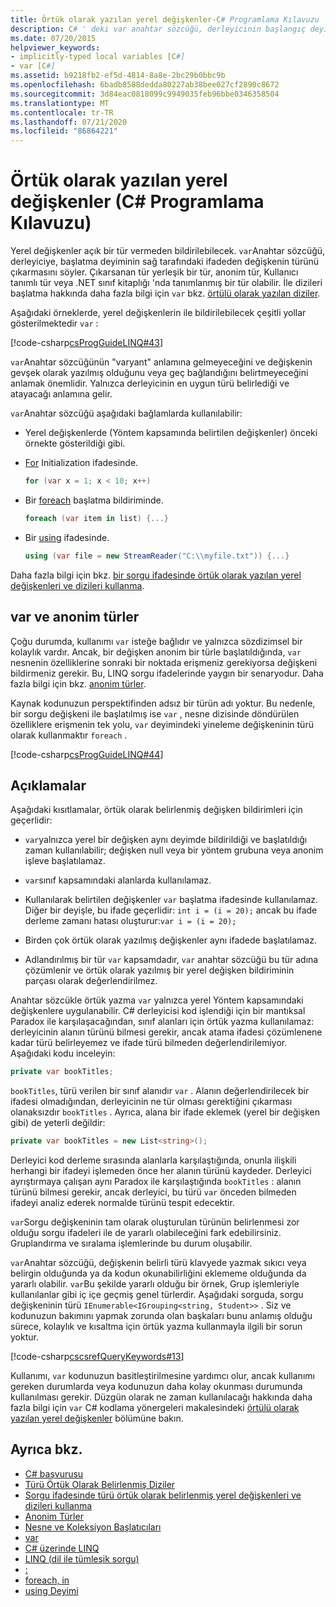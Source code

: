 ```yaml
---
title: Örtük olarak yazılan yerel değişkenler-C# Programlama Kılavuzu
description: C# ' deki var anahtar sözcüğü, derleyicinin başlangıç deyiminin sağ tarafındaki ifadeden değişkenin türünü çıkarmasını söyler.
ms.date: 07/20/2015
helpviewer_keywords:
- implicitly-typed local variables [C#]
- var [C#]
ms.assetid: b9218fb2-ef5d-4814-8a8e-2bc29b0bbc9b
ms.openlocfilehash: 6badb8588dedda80227ab38bee027cf2890c8672
ms.sourcegitcommit: 3d84eac0818099c9949035feb96bbe0346358504
ms.translationtype: MT
ms.contentlocale: tr-TR
ms.lasthandoff: 07/21/2020
ms.locfileid: "86864221"
---
```

# <a name="implicitly-typed-local-variables-c-programming-guide"></a>Örtük olarak yazılan yerel değişkenler (C# Programlama Kılavuzu)

Yerel değişkenler açık bir tür vermeden bildirilebilecek. `var`Anahtar sözcüğü, derleyiciye, başlatma deyiminin sağ tarafındaki ifadeden değişkenin türünü çıkarmasını söyler. Çıkarsanan tür yerleşik bir tür, anonim tür, Kullanıcı tanımlı tür veya .NET sınıf kitaplığı 'nda tanımlanmış bir tür olabilir. İle dizileri başlatma hakkında daha fazla bilgi için `var` bkz. [örtülü olarak yazılan diziler](../arrays/implicitly-typed-arrays.md).

Aşağıdaki örneklerde, yerel değişkenlerin ile bildirilebilecek çeşitli yollar gösterilmektedir `var` :

[!code-csharp[csProgGuideLINQ#43](~/samples/snippets/csharp/VS_Snippets_VBCSharp/csProgGuideLINQ/CS/csRef30LangFeatures_2.cs#43)]

`var`Anahtar sözcüğünün "varyant" anlamına gelmeyeceğini ve değişkenin gevşek olarak yazılmış olduğunu veya geç bağlandığını belirtmeyeceğini anlamak önemlidir. Yalnızca derleyicinin en uygun türü belirlediği ve atayacağı anlamına gelir.

`var`Anahtar sözcüğü aşağıdaki bağlamlarda kullanılabilir:

- Yerel değişkenlerde (Yöntem kapsamında belirtilen değişkenler) önceki örnekte gösterildiği gibi.

- [For](../../language-reference/keywords/for.md) Initialization ifadesinde.

    ```csharp
    for (var x = 1; x < 10; x++)
    ```

- Bir [foreach](../../language-reference/keywords/foreach-in.md) başlatma bildiriminde.

    ```csharp
    foreach (var item in list) {...}
    ```

- Bir [using](../../language-reference/keywords/using-statement.md) ifadesinde.

    ```csharp
    using (var file = new StreamReader("C:\\myfile.txt")) {...}
    ```

Daha fazla bilgi için bkz. [bir sorgu ifadesinde örtük olarak yazılan yerel değişkenleri ve dizileri kullanma](how-to-use-implicitly-typed-local-variables-and-arrays-in-a-query-expression.md).

## <a name="var-and-anonymous-types"></a>var ve anonim türler

Çoğu durumda, kullanımı `var` isteğe bağlıdır ve yalnızca sözdizimsel bir kolaylık vardır. Ancak, bir değişken anonim bir türle başlatıldığında, `var` nesnenin özelliklerine sonraki bir noktada erişmeniz gerekiyorsa değişkeni bildirmeniz gerekir. Bu, LINQ sorgu ifadelerinde yaygın bir senaryodur. Daha fazla bilgi için bkz. [anonim türler](anonymous-types.md).

Kaynak kodunuzun perspektifinden adsız bir türün adı yoktur. Bu nedenle, bir sorgu değişkeni ile başlatılmış ise `var` , nesne dizisinde döndürülen özelliklere erişmenin tek yolu, `var` deyimindeki yineleme değişkeninin türü olarak kullanmaktır `foreach` .

[!code-csharp[csProgGuideLINQ#44](~/samples/snippets/csharp/VS_Snippets_VBCSharp/csProgGuideLINQ/CS/csRef30LangFeatures_2.cs#44)]

## <a name="remarks"></a>Açıklamalar

Aşağıdaki kısıtlamalar, örtük olarak belirlenmiş değişken bildirimleri için geçerlidir:

- `var`yalnızca yerel bir değişken aynı deyimde bildirildiği ve başlatıldığı zaman kullanılabilir; değişken null veya bir yöntem grubuna veya anonim işleve başlatılamaz.

- `var`sınıf kapsamındaki alanlarda kullanılamaz.

- Kullanılarak belirtilen değişkenler `var` başlatma ifadesinde kullanılamaz. Diğer bir deyişle, bu ifade geçerlidir: `int i = (i = 20);` ancak bu ifade derleme zamanı hatası oluşturur:`var i = (i = 20);`

- Birden çok örtük olarak yazılmış değişkenler aynı ifadede başlatılamaz.

- Adlandırılmış bir tür `var` kapsamdadır, `var` anahtar sözcüğü bu tür adına çözümlenir ve örtük olarak yazılmış bir yerel değişken bildiriminin parçası olarak değerlendirilmez.

Anahtar sözcükle örtük yazma `var` yalnızca yerel Yöntem kapsamındaki değişkenlere uygulanabilir. C# derleyicisi kod işlendiği için bir mantıksal Paradox ile karşılaşacağından, sınıf alanları için örtük yazma kullanılamaz: derleyicinin alanın türünü bilmesi gerekir, ancak atama ifadesi çözümlenene kadar türü belirleyemez ve ifade türü bilmeden değerlendirilemiyor. Aşağıdaki kodu inceleyin:

```csharp
private var bookTitles;
```

`bookTitles`, türü verilen bir sınıf alanıdır `var` . Alanın değerlendirilecek bir ifadesi olmadığından, derleyicinin ne tür olması gerektiğini çıkarması olanaksızdır `bookTitles` . Ayrıca, alana bir ifade eklemek (yerel bir değişken gibi) de yeterli değildir:

```csharp
private var bookTitles = new List<string>();
```

Derleyici kod derleme sırasında alanlarla karşılaştığında, onunla ilişkili herhangi bir ifadeyi işlemeden önce her alanın türünü kaydeder. Derleyici ayrıştırmaya çalışan aynı Paradox ile karşılaştığında `bookTitles` : alanın türünü bilmesi gerekir, ancak derleyici, bu türü `var` önceden bilmeden ifadeyi analiz ederek normalde türünü tespit edecektir.

`var`Sorgu değişkeninin tam olarak oluşturulan türünün belirlenmesi zor olduğu sorgu ifadeleri ile de yararlı olabileceğini fark edebilirsiniz. Gruplandırma ve sıralama işlemlerinde bu durum oluşabilir.

`var`Anahtar sözcüğü, değişkenin belirli türü klavyede yazmak sıkıcı veya belirgin olduğunda ya da kodun okunabilirliğini eklememe olduğunda da yararlı olabilir. `var`Bu şekilde yararlı olduğu bir örnek, Grup işlemleriyle kullanılanlar gibi iç içe geçmiş genel türlerdir. Aşağıdaki sorguda, sorgu değişkeninin türü `IEnumerable<IGrouping<string, Student>>` . Siz ve kodunuzun bakımını yapmak zorunda olan başkaları bunu anlamış olduğu sürece, kolaylık ve kısaltma için örtük yazma kullanmayla ilgili bir sorun yoktur.

[!code-csharp[cscsrefQueryKeywords#13](~/samples/snippets/csharp/VS_Snippets_VBCSharp/CsCsrefQueryKeywords/CS/Group.cs#13)]

Kullanımı, `var` kodunuzun basitleştirilmesine yardımcı olur, ancak kullanımı gereken durumlarda veya kodunuzun daha kolay okunması durumunda kullanılması gerekir. Düzgün olarak ne zaman kullanılacağı hakkında daha fazla bilgi için `var` C# kodlama yönergeleri makalesindeki [örtülü olarak yazılan yerel değişkenler](../inside-a-program/coding-conventions.md#implicitly-typed-local-variables) bölümüne bakın.

## <a name="see-also"></a>Ayrıca bkz.

- [C# başvurusu](../../language-reference/index.md)
- [Türü Örtük Olarak Belirlenmiş Diziler](../arrays/implicitly-typed-arrays.md)
- [Sorgu ifadesinde türü örtük olarak belirlenmiş yerel değişkenleri ve dizileri kullanma](how-to-use-implicitly-typed-local-variables-and-arrays-in-a-query-expression.md)
- [Anonim Türler](anonymous-types.md)
- [Nesne ve Koleksiyon Başlatıcıları](object-and-collection-initializers.md)
- [var](../../language-reference/keywords/var.md)
- [C# üzerinde LINQ](../../linq/index.md)
- [LINQ (dil ile tümleşik sorgu)](../../linq/index.md)
- [:](../../language-reference/keywords/for.md)
- [foreach, in](../../language-reference/keywords/foreach-in.md)
- [using Deyimi](../../language-reference/keywords/using-statement.md)
